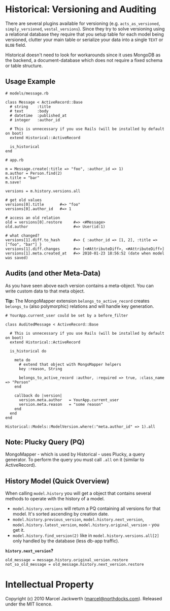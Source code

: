 Historical: Versioning and Auditing
===================================

There are several plugins available for versioning (e.g. `acts_as_versioned`, `simply_versioned`, `vestal_versions`). Since they try to solve versioning using a relational database they require that you setup table for each model being versioned, clutter your main table or serialize your data into a single `TEXT` or `BLOB` field.

Historical doesn't need to look for workarounds since it uses MongoDB as the backend, a document-database which does not require a fixed schema or table structure.

Usage Example
-------------

    # models/message.rb
    
    class Message < ActiveRecord::Base
      # string    :title
      # text      :body
      # datetime  :published_at
      # integer   :author_id
      
      # This is unnecessary if you use Rails (will be installed by default on boot)
      extend Historical::ActiveRecord
      
      is_historical
    end
    
    # app.rb
    
    m = Message.create(:title => "foo", :author_id => 1)
    m.author = Person.find(2)
    m.title = "bar"
    m.save!
    
    versions = m.history.versions.all
    
    # get old values
    versions[0].title       #=> "foo"
    versions[0].author_id   #=> 1
    
    # access an old relation
    old = versions[0].restore     #=> <#Message>
    old.author                    #=> User(id:1)
    
    # what changed?
    versions[1].diff.to_hash      #=> { :author_id => [1, 2], :title => ["foo", "bar"] }
    versions[1].diff.changes      #=> [<#AttributeDiff>, <#AttributeDiff>]
    versions[1].meta.created_at   #=> 2010-01-23 18:56:52 (date when model was saved)
    
    
Audits (and other Meta-Data)
----------------------------

As you have seen above each version contains a meta-object. You can write custom data to that meta object.

**Tip:** The MongoMapper extension `belongs_to_active_record` creates `belongs_to` (also polymorphic) relations and will
handle key generation.

    # YourApp.current_user could be set by a before_filter

    class AuditedMessage < ActiveRecord::Base
    
      # This is unnecessary if you use Rails (will be installed by default on boot)
      extend Historical::ActiveRecord
      
      is_historical do
      
        meta do
          # extend that object with MongoMapper helpers
          key :reason, String
          
          belongs_to_active_record :author, :required => true, :class_name => "Person"
        end

        callback do |version|
          version.meta.author   = YourApp.current_user
          version.meta.reason   = "some reason"
        end
      end
    end
    
    Historical::Models::ModelVersion.where(:"meta.author_id" => 1).all
    
Note: Plucky Query (PQ)
-----------------

MongoMapper - which is used by Historical - uses Plucky, a query generator. To perform the query you must call `.all` on it (similar to ActiveRecord).

History Model (Quick Overview)
------------------------------

When calling `model.history` you will get a object that contains several methods to operate with the history of a model.
  
 - `model.history.versions` will return a PQ containing all versions for that model. It's sorted ascending by creation date.
 - `model.history.previous_version`, `model.history.next_version`, `model.history.latest_version`, `model.history.original_version` - you get it.
 - `model.history.find_version(2)` like in `model.history.versions.all[2]` only handled by the database (less db-app traffic).
 
**`history.next_version`?**

    old_message = message.history.original_version.restore
    not_so_old_message = old_message.history.next_version.restore
    

Intellectual Property
=====================

Copyright (c) 2010 Marcel Jackwerth (marcel@northdocks.com). Released under the MIT licence.
